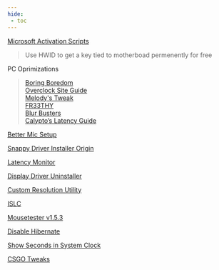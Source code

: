```yaml
---
hide:
 - toc
---
```


[Microsoft Activation Scripts](https://github.com/massgravel/microsoft-activation-scripts)
>Use HWID to get a key tied to motherboad permenently for free

PC Oprimizations
>[Boring Boredom](https://github.com/boringboredom/pc-optimization-hub)<br>
[Overclock Site Guide](https://www.overclock.net/threads/gaming-and-mouse-response-bios-optimization-guide-for-modern-pc-hardware.1433882/)<br>
[Melody's Tweak](https://sites.google.com/view/melodystweaks/basictweaks#h.7fhhmr5naoq0)<br>
[FR33THY](https://www.youtube.com/@fr33thy)<br>
[Blur Busters](https://forums.blurbusters.com/index.php?sid=739f751405ce888661893b74bedbdbed)<br>
[Calypto’s Latency Guide](https://docs.google.com/document/d/1c2-lUJq74wuYK1WrA_bIvgb89dUN0sj8-hO3vqmrau4/edit)

[Better Mic Setup](https://www.youtube.com/watch?v=fnk0au1rt1i)

[Snappy Driver Installer Origin](https://www.snappy-driver-installer.org/)

[Latency Monitor](https://www.resplendence.com/latencymon)

[Display Driver Uninstaller](https://www.guru3d.com/files-details/display-driver-uninstaller-download.html)

[Custom Resolution Utility](https://www.monitortests.com/forum/thread-custom-resolution-utility-cru)

[ISLC](https://www.wagnardsoft.com/forums/viewtopic.php?t=3775)

[Mousetester v1.5.3](https://www.overclock.net/threads/mousetester-software-reloaded.1590569/)

[Disable Hibernate](https://docs.microsoft.com/en-us/troubleshoot/windows-client/deployment/disable-and-re-enable-hibernation)

[Show Seconds in System Clock](https://www.howtogeek.com/wp-content/uploads/2017/09/show-seconds-in-system-clock-hacks.zip)

[CSGO Tweaks](https://morefps.net/how-to-increase-fps-in-csgo)
